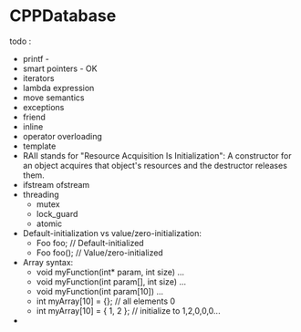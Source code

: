# CPPDatabase

todo :

* printf - 
* smart pointers - OK
* iterators
* lambda expression
* move semantics
* exceptions
* friend
* inline
* operator overloading
* template
* RAII stands for "Resource Acquisition Is Initialization":
  A constructor for an object acquires that object's resources and the destructor releases them.
* ifstream ofstream
* threading
    * mutex
    * lock_guard
    * atomic
* Default-initialization vs value/zero-initialization:
    * Foo foo; // Default-initialized
    * Foo foo(); // Value/zero-initialized
* Array syntax:
    * void myFunction(int* param, int size) ...
    * void myFunction(int param[], int size) ...
    * void myFunction(int param[10]) ...
    * int myArray[10] = {}; // all elements 0
    * int myArray[10] = { 1, 2 }; // initialize to 1,2,0,0,0...
* 



